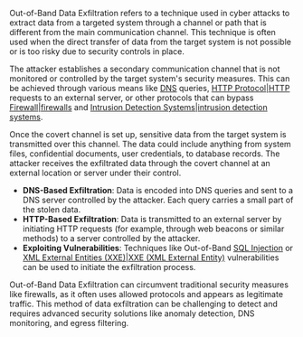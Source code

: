 Out-of-Band Data Exfiltration refers to a technique used in cyber attacks to extract data from a targeted system through a channel or path that is different from the main communication channel. This technique is often used when the direct transfer of data from the target system is not possible or is too risky due to security controls in place.

The attacker establishes a secondary communication channel that is not monitored or controlled by the target system's security measures. This can be achieved through various means like [DNS]() queries, [HTTP Protocol|HTTP]() requests to an external server, or other protocols that can bypass [Firewall|firewalls]() and [Intrusion Detection Systems|intrusion detection systems]().

Once the covert channel is set up, sensitive data from the target system is transmitted over this channel. The data could include anything from system files, confidential documents, user credentials, to database records. The attacker receives the exfiltrated data through the covert channel at an external location or server under their control.

- **DNS-Based Exfiltration**: Data is encoded into DNS queries and sent to a DNS server controlled by the attacker. Each query carries a small part of the stolen data.
- **HTTP-Based Exfiltration**: Data is transmitted to an external server by initiating HTTP requests (for example, through web beacons or similar methods) to a server controlled by the attacker.
- **Exploiting Vulnerabilities**: Techniques like Out-of-Band [SQL Injection]() or [XML External Entities (XXE)|XXE (XML External Entity)]() vulnerabilities can be used to initiate the exfiltration process.

Out-of-Band Data Exfiltration can circumvent traditional security measures like firewalls, as it often uses allowed protocols and appears as legitimate traffic. This method of data exfiltration can be challenging to detect and requires advanced security solutions like anomaly detection, DNS monitoring, and egress filtering.

